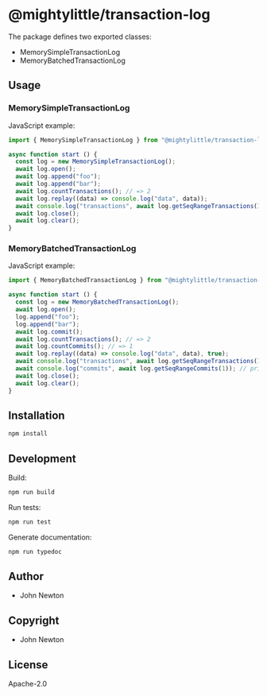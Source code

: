 # @mightylittle/transaction-log

The package defines two exported classes:

* MemorySimpleTransactionLog
* MemoryBatchedTransactionLog

## Usage

### MemorySimpleTransactionLog

JavaScript example:

```javascript
import { MemorySimpleTransactionLog } from "@mightylittle/transaction-log";

async function start () {
  const log = new MemorySimpleTransactionLog();
  await log.open();
  await log.append("foo");
  await log.append("bar");
  await log.countTransactions(); // => 2
  await log.replay((data) => console.log("data", data));
  await console.log("transactions", await log.getSeqRangeTransactions(1, 2)); // returns the first and second entries
  await log.close();
  await log.clear();
}
```

### MemoryBatchedTransactionLog

JavaScript example:

```javascript
import { MemoryBatchedTransactionLog } from "@mightylittle/transaction-log";

async function start () {
  const log = new MemoryBatchedTransactionLog();
  await log.open();
  log.append("foo");
  log.append("bar");
  await log.commit();
  await log.countTransactions(); // => 2
  await log.countCommits(); // => 1
  await log.replay((data) => console.log("data", data), true);
  await console.log("transactions", await log.getSeqRangeTransactions(1, 2)); // prints the first and second entries
  await console.log("commits", await log.getSeqRangeCommits(1)); // prints the first and any later commits
  await log.close();
  await log.clear();
}
```

## Installation

```sh
npm install
```

## Development

Build:

```sh
npm run build
```

Run tests:

```sh
npm run test
```

Generate documentation:

```sh
npm run typedoc
```

## Author

* John Newton

## Copyright

* John Newton

## License

Apache-2.0
